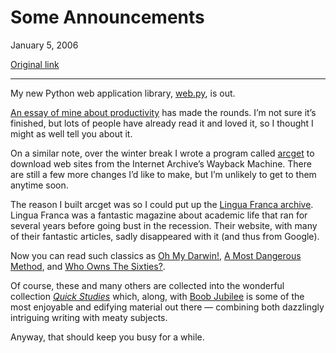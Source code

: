 Some Announcements
==================

January 5, 2006

[Original link](http://www.aaronsw.com/weblog/webproductivity)

* * * * *

My new Python web application library, [web.py](http://webpy.org/), is
out.

[An essay of mine about
productivity](http://www.aaronsw.com/weblog/productivity) has made the
rounds. I’m not sure it’s finished, but lots of people have already read
it and loved it, so I thought I might as well tell you about it.

On a similar note, over the winter break I wrote a program called
[arcget](http://www.aaronsw.com/2002/arcget/) to download web sites from
the Internet Archive’s Wayback Machine. There are still a few more
changes I’d like to make, but I’m unlikely to get to them anytime soon.

The reason I built arcget was so I could put up the [Lingua Franca
archive](http://linguafranca.mirror.theinfo.org/). Lingua Franca was a
fantastic magazine about academic life that ran for several years before
going bust in the recession. Their website, with many of their fantastic
articles, sadly disappeared with it (and thus from Google).

Now you can read such classics as [Oh My
Darwin!](http://linguafranca.mirror.theinfo.org/9911/darwin.html), [A
Most Dangerous
Method](http://linguafranca.mirror.theinfo.org/9402/method.html), and
[Who Owns The
Sixties?](http://linguafranca.mirror.theinfo.org/9605/sixties.html).

Of course, these and many others are collected into the wonderful
collection *[Quick
Studies](http://www.amazon.com/o/ASIN/0374528632/coolbooks02)* which,
along, with [Boob
Jubilee](http://www.amazon.com/o/ASIN/0393324303/coolbooks02) is some of
the most enjoyable and edifying material out there — combining both
dazzlingly intriguing writing with meaty subjects.

Anyway, that should keep you busy for a while.
